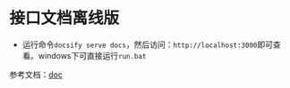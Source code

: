 # 接口文档离线版

- 运行命令`docsify serve docs`，然后访问：`http://localhost:3000`即可查看。windows下可直接运行`run.bat`

参考文档：[doc](https://durcframework.gitee.io/easyopen/#/guide?id=%E7%94%9F%E6%88%90%E6%96%87%E6%A1%A3%E6%96%87%E4%BB%B6%E5%88%B0%E6%9C%AC%E5%9C%B0%EF%BC%88v1130%EF%BC%89)
